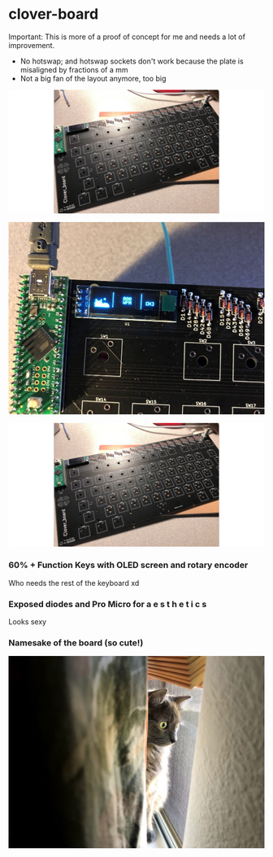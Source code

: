 # clover-board
Important: This is more of a proof of concept for me and needs a lot of improvement.
- No hotswap; and hotswap sockets don't work because the plate is misaligned by fractions of a mm
- Not a big fan of the layout anymore, too big

![Picture of manufactured board](https://github.com/b-gong/clover-board/blob/main/clover_board.png?raw=true)

![Picture of OLED screen](https://github.com/b-gong/clover-board/blob/main/clover_board_screen.JPG?raw=true)

![FreeCAD Screenshot of clover_board made with KiCadStepUp Addon](https://github.com/b-gong/clover-board/blob/main/clover_board.png?raw=true)

### 60% + Function Keys with OLED screen and rotary encoder
Who needs the rest of the keyboard xd

### Exposed diodes and Pro Micro for a e s t h e t i c s
Looks sexy

### Namesake of the board (so cute!)
![Picture of Clover the cat](https://github.com/b-gong/clover-board/blob/main/clover.jpg?raw=true)
